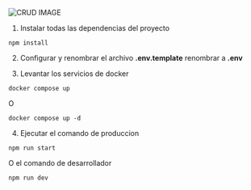![CRUD IMAGE](https://i.ytimg.com/vi/U0NuAXMG3EY/maxresdefault.jpg)

1. Instalar todas las dependencias del proyecto
```
npm install
```

2. Configurar y renombrar el archivo __.env.template__ renombrar a __.env__

3. Levantar los servicios de docker
```
docker compose up
```
O
```
docker compose up -d
```

4. Ejecutar el comando de produccion
```
npm run start
```

O el comando de desarrollador
```
npm run dev
```
